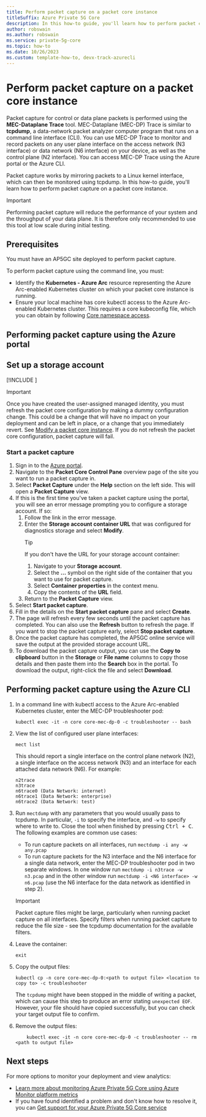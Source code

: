 ```yaml
---
title: Perform packet capture on a packet core instance
titleSuffix: Azure Private 5G Core
description: In this how-to guide, you'll learn how to perform packet capture on the control plane or data plane on a packet core instance. 
author: robswain
ms.author: robswain
ms.service: private-5g-core
ms.topic: how-to
ms.date: 10/26/2023
ms.custom: template-how-to, devx-track-azurecli
---
```


# Perform packet capture on a packet core instance

Packet capture for control or data plane packets is performed using the **MEC-Dataplane Trace** tool. MEC-Dataplane (MEC-DP) Trace is similar to **tcpdump**, a data-network packet analyzer computer program that runs on a command line interface (CLI). You can use MEC-DP Trace to monitor and record packets on any user plane interface on the access network (N3 interface) or data network (N6 interface) on your device, as well as the control plane (N2 interface). You can access MEC-DP Trace using the Azure portal or the Azure CLI.

Packet capture works by mirroring packets to a Linux kernel interface, which can then be monitored using tcpdump. In this how-to guide, you'll learn how to perform packet capture on a packet core instance.

> [!IMPORTANT]
> Performing packet capture will reduce the performance of your system and the throughput of your data plane. It is therefore only recommended to use this tool at low scale during initial testing.

## Prerequisites

You must have an AP5GC site deployed to perform packet capture.

To perform packet capture using the command line, you must:

- Identify the **Kubernetes - Azure Arc** resource representing the Azure Arc-enabled Kubernetes cluster on which your packet core instance is running.
- Ensure your local machine has core kubectl access to the Azure Arc-enabled Kubernetes cluster. This requires a core kubeconfig file, which you can obtain by following [Core namespace access](set-up-kubectl-access.md#core-namespace-access).

## Performing packet capture using the Azure portal

## Set up a storage account

[!INCLUDE [](includes/include-diagnostics-storage-account-setup.md)]

>[!IMPORTANT]
> Once you have created the user-assigned managed identity, you must refresh the packet core configuration by making a dummy configuration change. This could be a change that will have no impact on your deployment and can be left in place, or a change that you immediately revert. See [Modify a packet core instance](modify-packet-core.md). If you do not refresh the packet core configuration, packet capture will fail.

### Start a packet capture

1. Sign in to the [Azure portal](https://portal.azure.com/).
1. Navigate to the **Packet Core Control Pane** overview page of the site you want to run a packet capture in.
1. Select **Packet Capture** under the **Help** section on the left side. This will open a **Packet Capture** view.
1. If this is the first time you've taken a packet capture using the portal, you will see an error message prompting you to configure a storage account. If so:
    1. Follow the link in the error message.
    1. Enter the **Storage account container URL** that was configured for diagnostics storage and select **Modify**.
        > [!TIP]
        > If you don't have the URL for your storage account container:
        >
        >    1. Navigate to your **Storage account**.
        >    1. Select the **...** symbol on the right side of the container that you want to use for packet capture.
        >    1. Select **Container properties** in the context menu.
        >    1. Copy the contents of the **URL** field.
    1. Return to the **Packet Capture** view.
1. Select **Start packet capture**.
1. Fill in the details on the **Start packet capture** pane and select **Create**.
1. The page will refresh every few seconds until the packet capture has completed. You can also use the **Refresh** button to refresh the page. If you want to stop the packet capture early, select **Stop packet capture**.
1. Once the packet capture has completed, the AP5GC online service will save the output at the provided storage account URL.
1. To download the packet capture output, you can use the **Copy to clipboard** button in the **Storage** or **File name** columns to copy those details and then paste them into the **Search** box in the portal. To download the output, right-click the file and select **Download**.

## Performing packet capture using the Azure CLI

1. In a command line with kubectl access to the Azure Arc-enabled Kubernetes cluster, enter the MEC-DP troubleshooter pod:

    ```azurecli
    kubectl exec -it -n core core-mec-dp-0 -c troubleshooter -- bash
    ```

1. View the list of configured user plane interfaces:

    ```azurecli
    mect list
    ```

    This should report a single interface on the control plane network (N2), a single interface on the access network (N3) and an interface for each attached data network (N6). For example:

    ```azurecli
    n2trace
    n3trace
    n6trace0 (Data Network: internet)
    n6trace1 (Data Network: enterprise)
    n6trace2 (Data Network: test)
    ```

1. Run `mectdump` with any parameters that you would usually pass to tcpdump. In particular, `-i` to specify the interface, and `-w` to specify where to write to. Close the tool when finished by pressing <kbd>Ctrl + C</kbd>. The following examples are common use cases:
    - To run capture packets on all interfaces, run `mectdump -i any -w any.pcap`
    - To run capture packets for the N3 interface and the N6 interface for a single data network, enter the MEC-DP troubleshooter pod in two separate windows. In one window run `mectdump -i n3trace -w n3.pcap` and in the other window run `mectdump -i <N6 interface> -w n6.pcap` (use the N6 interface for the data network as identified in step 2).

    > [!IMPORTANT]
    > Packet capture files might be large, particularly when running packet capture on all interfaces. Specify filters when running packet capture to reduce the file size - see the tcpdump documentation for the available filters.

1. Leave the container:

    ```azurecli
    exit
    ```

1. Copy the output files:

    ```azurecli
    kubectl cp -n core core-mec-dp-0:<path to output file> <location to copy to> -c troubleshooter
    ```

    The `tcpdump` might have been stopped in the middle of writing a packet, which can cause this step to produce an error stating `unexpected EOF`. However, your file should have copied successfully, but you can check your target output file to confirm.

1. Remove the output files:

    ```azurecli
        kubectl exec -it -n core core-mec-dp-0 -c troubleshooter -- rm <path to output file>
    ```

## Next steps

For more options to monitor your deployment and view analytics:

- [Learn more about monitoring Azure Private 5G Core using Azure Monitor platform metrics](monitor-private-5g-core-with-platform-metrics.md)
- If you have found identified a problem and don't know how to resolve it, you can [Get support for your Azure Private 5G Core service](open-support-request.md)
